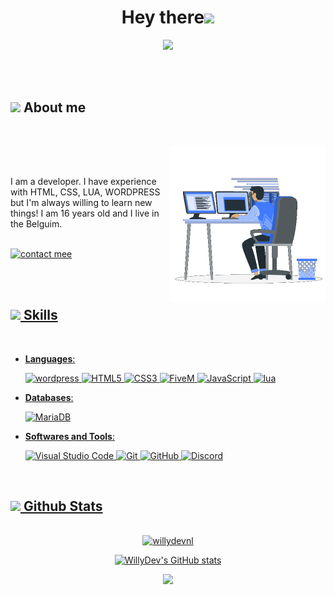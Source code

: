 <!-- <div id="header" align="center">
        <img src=""/></div> -->

<h1 align="center"><b>Hey there</b><img src="https://media.giphy.com/media/hvRJCLFzcasrR4ia7z/giphy.gif" width="35"></h1>

<p align="center">
  <a href="https://github.com/DenverCoder1/readme-typing-svg"><img src="https://readme-typing-svg.herokuapp.com?font=Time+New+Roman&color=ea6596&size=25&center=true&vCenter=true&width=600&height=100&lines=Hello+World;Developer;HTML,+CSS,+LUA;This+was+crafted+with+love..<3;"></a>
</p>
 
 <br><br>

## <img src="https://cdn.discordapp.com/emojis/1057946941150986260.gif" width ="25"><b> About me</b>
<br>

<picture> <img align="right" src="https://github.com/0xAbdulKhalid/0xAbdulKhalid/raw/main/assets/mdImages/Right_Side.gif" width = 250px></picture>

<br><br>

I am a developer. I have experience with HTML, CSS, LUA, WORDPRESS but I'm always willing to learn new things! I am 16 years old and I live in the Belguim. </a>
<br><br>

<a href="https://discord.com/channels/@me/819276465618419763"> <img src="https://discord.c99.nl/widget/theme-2/819276465618419763.png" alt="contact mee">

<br><br>

## <img src="https://media2.giphy.com/media/QssGEmpkyEOhBCb7e1/giphy.gif?cid=ecf05e47a0n3gi1bfqntqmob8g9aid1oyj2wr3ds3mg700bl&rid=giphy.gif" width ="25"><b> Skills</b>
<br>

<p align="center">

- **Languages**:
    
    ![wordpress](https://img.shields.io/badge/WordPress-2272a8?style=for-the-badge&logo=WordPress&logoColor=white)
    ![HTML5](https://img.shields.io/badge/HTML5%20-e54d26.svg?style=for-the-badge&logo=html5&logoColor=white)
    ![CSS3](https://img.shields.io/badge/CSS%20-264de4.svg?style=for-the-badge&logo=css3&logoColor=white)
    ![FiveM](https://img.shields.io/badge/FiveM-ff7101?style=for-the-badge&logo=FiveM&logoColor=white)
    ![JavaScript](https://img.shields.io/badge/JavaScript%20-%23F7DF1E.svg?style=for-the-badge&logo=javascript&logoColor=black)
    ![lua](https://img.shields.io/badge/Lua-000080?style=for-the-badge&logo=Lua&logoColor=white)

- **Databases**:

    ![MariaDB](https://img.shields.io/badge/MariaDB%20-c49a6c.svg?style=for-the-badge&logo=MariaDB&logoColor=black)

- **Softwares and Tools**:
    
    ![Visual Studio Code](https://img.shields.io/badge/Visual%20Studio%20Code-0078d7.svg?style=for-the-badge&logo=visual-studio-code&logoColor=white)
    ![Git](https://img.shields.io/badge/git-f0502b.svg?style=for-the-badge&logo=git&logoColor=white)
    ![GitHub](https://img.shields.io/badge/github-%23121011.svg?style=for-the-badge&logo=github&logoColor=white)
    ![Discord](https://img.shields.io/discord/1006915882129297498?color=7289DA&labelColor=4a64bd&logo=discord&logoColor=white&style=for-the-badge)


<br>

</p>

## <img src="https://media.giphy.com/media/iY8CRBdQXODJSCERIr/giphy.gif" width="35"><b> Github Stats </b>
<br>

<div align="center">

<img src="https://github-readme-stats.vercel.app/api/top-langs?username=willydevnl&show_icons=true&locale=en&layout=compact&line_height=20&title_color=ea6596&icon_color=&text_color=D3D3D3&bg_color=282a36" width="375"  alt="willydevnl"/>

![WillyDev's GitHub stats](https://github-readme-stats.vercel.app/api?username=willydevnl&show_icons=true&theme=dracula)

![](https://komarev.com/ghpvc/?username=willydevnl&label=PROFILE+VIEWS)
</a>
</div>
